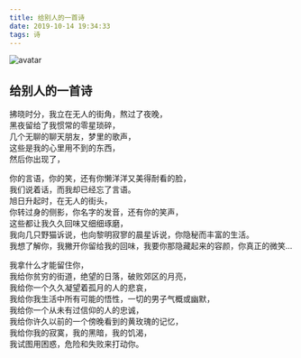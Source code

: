 ```yaml
---
title: 给别人的一首诗
date: 2019-10-14 19:34:33
tags: 诗
---
```


![avatar](https://s2.ax1x.com/2019/10/27/KsbKv4.jpg)

给别人的一首诗
---
拂晓时分，我立在无人的街角，熬过了夜晚，  
黑夜留给了我惯常的零星琐碎，  
几个无聊的聊天朋友，梦里的歌声，  
这些是我的心里用不到的东西，  
然后你出现了，  
<!-- more -->
你的言语，你的笑，还有你懒洋洋又美得耐看的脸，  
我们说着话，而我却已经忘了言语。  
旭日升起时，在无人的街头，  
你转过身的侧影，你名字的发音，还有你的笑声，  
这些都让我久久回味又细细琢磨，  
我向几只野猫诉说，也向黎明寂寥的晨星诉说，你隐秘而丰富的生活。  
我想了解你，我撇开你留给我的回味，我要你那隐藏起来的容颜，你真正的微笑...  

我拿什么才能留住你，  
我给你贫穷的街道，绝望的日落，破败郊区的月亮，  
我给你一个久久凝望着孤月的人的悲哀，  
我给你我生活中所有可能的悟性，一切的男子气概或幽默，  
我给你一个从未有过信仰的人的忠诚，  
我给你许久以前的一个傍晚看到的黄玫瑰的记忆，  
我给你我的寂寞，我的黑暗，我的饥渴，  
我试图用困惑，危险和失败来打动你。   
